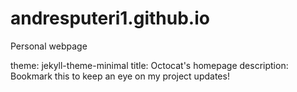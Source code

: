 # andresputeri1.github.io
Personal webpage

theme: jekyll-theme-minimal
title: Octocat's homepage
description: Bookmark this to keep an eye on my project updates!
